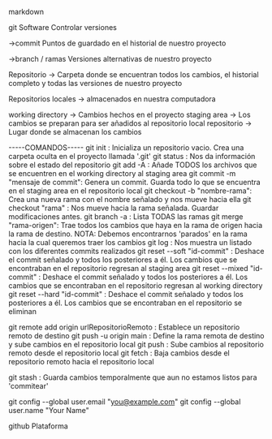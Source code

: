 markdown


git
Software
Controlar versiones

->commit
    Puntos de guardado en el historial de nuestro proyecto


->branch / ramas
    Versiones alternativas de nuestro proyecto

Repositorio -> Carpeta donde se encuentran todos los cambios, el historial completo y todas las versiones de nuestro proyecto

Repositorios locales -> almacenados en nuestra computadora

working directory -> Cambios hechos en el proyecto
staging area -> Los cambios se preparan para ser añadidos al repositorio local
repositorio -> Lugar donde se almacenan los cambios




-----COMANDOS-----
git init :  Inicializa un repositorio vacio. Crea una carpeta oculta en el proyecto llamada '.git'
git status : Nos da información sobre el estado del repositorio
git add -A : Añade TODOS los archivos que se encuentren en el working directory al staging area
git commit -m "mensaje de commit": Genera un commit. Guarda todo lo que se encuentra en el staging area en el repositorio local
git checkout -b "nombre-rama": Crea una nueva rama con el nombre señalado y nos mueve hacia ella
git checkout "rama" : Nos mueve hacia la rama señalada. Guardar modificaciones antes.
git branch -a : Lista TODAS las ramas
git merge "rama-origen": Trae todos los cambios que haya en la rama de origen hacia la rama de destino. NOTA: Debemos encontrarnos 'parados' en la rama hacia la cual queremos traer los cambios
git log : Nos muestra un listado con los diferentes commits realizados
git reset --soft "id-commit" :  Deshace el commit señalado y todos los posteriores a él. Los cambios que se encontraban en el repositorio regresan al staging area
git reset --mixed "id-commit" :  Deshace el commit señalado y todos los posteriores a él. Los cambios que se encontraban en el repositorio regresan al working directory
git reset --hard "id-commit" :  Deshace el commit señalado y todos los posteriores a él. Los cambios que se encontraban en el repositorio se eliminan


git remote add origin urlRepositorioRemoto : Establece un repositorio remoto de destino
git push -u origin main : Define la rama remota de destino y sube cambios en el repositorio local
git push : Sube cambios al repositorio remoto desde el repositorio local
git fetch : Baja cambios desde el repositorio remoto hacia el repositorio local 

git stash : Guarda cambios temporalmente que aun no estamos listos para 'commitear'


git config --global user.email "you@example.com"
git config --global user.name "Your Name"

github
Plataforma
